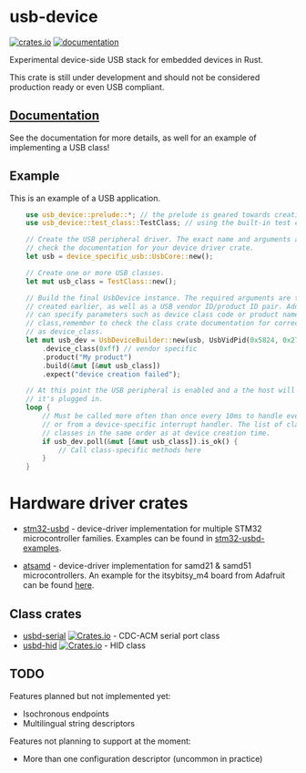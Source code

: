 # usb-device

[![crates.io](https://meritbadge.herokuapp.com/usb-device)](https://crates.io/crates/usb-device) [![documentation](https://docs.rs/usb-device/badge.svg)](https://docs.rs/usb-device)

Experimental device-side USB stack for embedded devices in Rust.

This crate is still under development and should not be considered production ready or even USB
compliant.

## [Documentation](http://docs.rs/usb-device/)

See the documentation for more details, as well for an example of implementing a USB class!

## Example

This is an example of a USB application.

```rust
    use usb_device::prelude::*; // the prelude is geared towards creating USB applications
    use usb_device::test_class::TestClass; // using the built-in test class as a sample

    // Create the USB peripheral driver. The exact name and arguments are platform specific, so
    // check the documentation for your device driver crate.
    let usb = device_specific_usb::UsbCore::new();

    // Create one or more USB classes.
    let mut usb_class = TestClass::new();

    // Build the final UsbDevice instance. The required arguments are the peripheral driver
    // created earlier, as well as a USB vendor ID/product ID pair. Additional builder arguments
    // can specify parameters such as device class code or product name. If using an existing
    // class,remember to check the class crate documentation for correct values for fields such
    // as device_class.
    let mut usb_dev = UsbDeviceBuilder::new(usb, UsbVidPid(0x5824, 0x27dd))
        .device_class(0xff) // vendor specific
        .product("My product")
        .build(&mut [&mut usb_class])
        .expect("device creation failed");

    // At this point the USB peripheral is enabled and a the host will attempt to enumerate it if
    // it's plugged in.
    loop {
        // Must be called more often than once every 10ms to handle events and stay USB compliant,
        // or from a device-specific interrupt handler. The list of classes must be the same
        // classes in the same order as at device creation time.
        if usb_dev.poll(&mut [&mut usb_class]).is_ok() {
            // Call class-specific methods here
        }
    }
```

# Hardware driver crates

* [stm32-usbd](https://github.com/stm32-rs/stm32-usbd) - device-driver implementation for multiple STM32 microcontroller families.
  Examples can be found in [stm32-usbd-examples](https://github.com/stm32-rs/stm32-usbd-examples).

* [atsamd](https://github.com/atsamd-rs/atsamd) - device-driver implementation for samd21 & samd51 microcontrollers. An example for the
  itsybitsy_m4 board from Adafruit can be found [here](https://github.com/atsamd-rs/atsamd/blob/master/boards/itsybitsy_m4/examples/usb_serial.rs).

## Class crates

* [usbd-serial](https://github.com/mvirkkunen/usbd-serial) [![Crates.io](https://img.shields.io/crates/v/usbd-serial.svg)](https://crates.io/crates/usbd-serial) - CDC-ACM serial port class
* [usbd-hid](https://github.com/twitchyliquid64/usbd-hid) [![Crates.io](https://img.shields.io/crates/v/usbd-hid.svg)](https://crates.io/crates/usbd-hid) - HID class

## TODO

Features planned but not implemented yet:

- Isochronous endpoints
- Multilingual string descriptors

Features not planning to support at the moment:

- More than one configuration descriptor (uncommon in practice)
